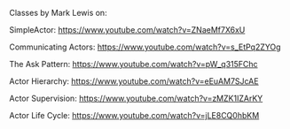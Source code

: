 
Classes by Mark Lewis on:

SimpleActor: https://www.youtube.com/watch?v=ZNaeMf7X6xU

Communicating Actors: https://www.youtube.com/watch?v=s_EtPq2ZYOg

The Ask Pattern: https://www.youtube.com/watch?v=pW_q315FChc

Actor Hierarchy: https://www.youtube.com/watch?v=eEuAM7SJcAE

Actor Supervision: https://www.youtube.com/watch?v=zMZK1IZArKY

Actor Life Cycle: https://www.youtube.com/watch?v=jLE8CQ0hbKM